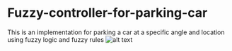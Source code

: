 # Fuzzy-controller-for-parking-car
This is an implementation for parking a car at a specific angle and location using fuzzy logic and fuzzy rules
![alt text](https://github.com/alizindari/Fuzzy-controller-for-parking-car/main/im1.PNG?raw=true)
